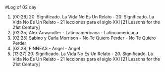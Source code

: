 #Log of 02 day

1. [00:28] 20. Significado. La Vida No Es Un Relato - 20. Significado. La Vida No Es Un Relato - 21 lecciones para el siglo XXI [21 Lessons for the 21st Century]
1. [02:25] Alex Anwandter - Latinoamericana - Latinoamericana
1. [02:25] Sabino y Carla Morrison - No Te Quiero Perder - No Te Quiero Perder
1. [02:28] FINNEAS - Angel - Angel
1. [13:27] 20. Significado. La Vida No Es Un Relato - 20. Significado. La Vida No Es Un Relato - 21 lecciones para el siglo XXI [21 Lessons for the 21st Century]
